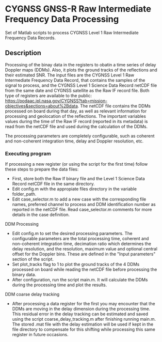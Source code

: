 # CYGNSS GNSS-R Raw Intermediate Frequency Data Processing

Set of Matlab scripts to process CYGNSS Level 1 Raw Intermediate Frequency 
Data Records.

## Description

Processing of the binay data in the registers to obatin a time series of 
delay Doppler maps (DDMs). Also, it plots the ground tracks of the 
reflections and their estimated SNR. The input files are the CYGNSS Level 1
Raw Intermediate Frequency Data Record, that contains the samples of the 
signal to process, and the CYGNSS Level 1 Science Data Record netCDF file 
from the same date and CYGNSS satellite as the Raw IF record file.
Both type of registers are available to the public: 
https://podaac.jpl.nasa.gov/CYGNSS?tab=mission-objectives&sections=about%2Bdata.
The netCDF file contains the DDMs processed on board during that day, as 
well as relevant information for processing and geolocation of the 
reflections. The important variables values during the time of the Raw IF 
record (reported in its metadata) is read from the netCDF file and used 
during the calculation of the DDMs.

The processing parameters are completely configurable, such as coherent and
non-coherent integration time, delay and Doppler resolution, etc.

### Executing program

If processing a new register (or using the script for the first time) 
follow these steps to prepare the data files:
* First, store both the Raw If binary file and the Level 1 Science Data 
Record netCDF file in the same directory.
* Edit config.m with the appropiate files directory in the variable folder_path.
* Edit case_selector.m to add a new case with the corresponding file names,
preferred channel to process and DDM identification number as reported in 
the netCDF file. Read case_selector.m comments for more details in the case
definition.

DDM Processing
* Edit config.m to set the desired processing parameters. The configurable 
parameters are the total processing time, coherent and non-coherent 
integration time, decimation ratio which determines the delay resolution, 
and the resolution, maximum value and optional central offset for the 
Doppler bins. These are defined in the "Input parameters" section of the 
script.
* Set plot_tracks flag to 1 to plot the ground tracks of the 4 DDMs 
processed on board while reading the netCDF file before processing the 
binary data.
* After configuration, run the script main.m. It will calculate the DDMs 
during the processing time and plot the results.

DDM coarse delay tracking
* After processing a data register for the first you may encounter that the
DDMs are moving in the delay dimension during the processing time. This 
residual error in the delay tracking can be estimated and saved using the 
script coarse_delay_tracking.m after finishing running main.m. The stored 
.mat file with the delay estimation will be used if kept in the file 
directory to compensate for this shifting while processing this same 
register in future occasions.